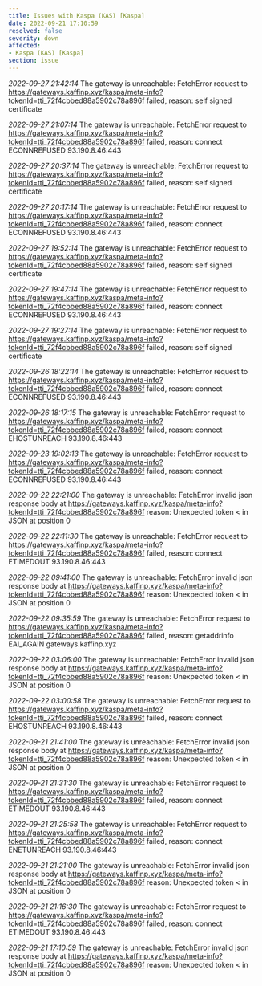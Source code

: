 ```yaml
---
title: Issues with Kaspa (KAS) [Kaspa]
date: 2022-09-21 17:10:59
resolved: false
severity: down
affected:
- Kaspa (KAS) [Kaspa]
section: issue
---
```


*2022-09-27 21:42:14* The gateway is unreachable: FetchError request to https://gateways.kaffinp.xyz/kaspa/meta-info?tokenId=tti_72f4cbbed88a5902c78a896f failed, reason: self signed certificate

*2022-09-27 21:07:14* The gateway is unreachable: FetchError request to https://gateways.kaffinp.xyz/kaspa/meta-info?tokenId=tti_72f4cbbed88a5902c78a896f failed, reason: connect ECONNREFUSED 93.190.8.46:443

*2022-09-27 20:37:14* The gateway is unreachable: FetchError request to https://gateways.kaffinp.xyz/kaspa/meta-info?tokenId=tti_72f4cbbed88a5902c78a896f failed, reason: self signed certificate

*2022-09-27 20:17:14* The gateway is unreachable: FetchError request to https://gateways.kaffinp.xyz/kaspa/meta-info?tokenId=tti_72f4cbbed88a5902c78a896f failed, reason: connect ECONNREFUSED 93.190.8.46:443

*2022-09-27 19:52:14* The gateway is unreachable: FetchError request to https://gateways.kaffinp.xyz/kaspa/meta-info?tokenId=tti_72f4cbbed88a5902c78a896f failed, reason: self signed certificate

*2022-09-27 19:47:14* The gateway is unreachable: FetchError request to https://gateways.kaffinp.xyz/kaspa/meta-info?tokenId=tti_72f4cbbed88a5902c78a896f failed, reason: connect ECONNREFUSED 93.190.8.46:443

*2022-09-27 19:27:14* The gateway is unreachable: FetchError request to https://gateways.kaffinp.xyz/kaspa/meta-info?tokenId=tti_72f4cbbed88a5902c78a896f failed, reason: self signed certificate

*2022-09-26 18:22:14* The gateway is unreachable: FetchError request to https://gateways.kaffinp.xyz/kaspa/meta-info?tokenId=tti_72f4cbbed88a5902c78a896f failed, reason: connect ECONNREFUSED 93.190.8.46:443

*2022-09-26 18:17:15* The gateway is unreachable: FetchError request to https://gateways.kaffinp.xyz/kaspa/meta-info?tokenId=tti_72f4cbbed88a5902c78a896f failed, reason: connect EHOSTUNREACH 93.190.8.46:443

*2022-09-23 19:02:13* The gateway is unreachable: FetchError request to https://gateways.kaffinp.xyz/kaspa/meta-info?tokenId=tti_72f4cbbed88a5902c78a896f failed, reason: connect ECONNREFUSED 93.190.8.46:443

*2022-09-22 22:21:00* The gateway is unreachable: FetchError invalid json response body at https://gateways.kaffinp.xyz/kaspa/meta-info?tokenId=tti_72f4cbbed88a5902c78a896f reason: Unexpected token < in JSON at position 0

*2022-09-22 22:11:30* The gateway is unreachable: FetchError request to https://gateways.kaffinp.xyz/kaspa/meta-info?tokenId=tti_72f4cbbed88a5902c78a896f failed, reason: connect ETIMEDOUT 93.190.8.46:443

*2022-09-22 09:41:00* The gateway is unreachable: FetchError invalid json response body at https://gateways.kaffinp.xyz/kaspa/meta-info?tokenId=tti_72f4cbbed88a5902c78a896f reason: Unexpected token < in JSON at position 0

*2022-09-22 09:35:59* The gateway is unreachable: FetchError request to https://gateways.kaffinp.xyz/kaspa/meta-info?tokenId=tti_72f4cbbed88a5902c78a896f failed, reason: getaddrinfo EAI_AGAIN gateways.kaffinp.xyz

*2022-09-22 03:06:00* The gateway is unreachable: FetchError invalid json response body at https://gateways.kaffinp.xyz/kaspa/meta-info?tokenId=tti_72f4cbbed88a5902c78a896f reason: Unexpected token < in JSON at position 0

*2022-09-22 03:00:58* The gateway is unreachable: FetchError request to https://gateways.kaffinp.xyz/kaspa/meta-info?tokenId=tti_72f4cbbed88a5902c78a896f failed, reason: connect EHOSTUNREACH 93.190.8.46:443

*2022-09-21 21:41:00* The gateway is unreachable: FetchError invalid json response body at https://gateways.kaffinp.xyz/kaspa/meta-info?tokenId=tti_72f4cbbed88a5902c78a896f reason: Unexpected token < in JSON at position 0

*2022-09-21 21:31:30* The gateway is unreachable: FetchError request to https://gateways.kaffinp.xyz/kaspa/meta-info?tokenId=tti_72f4cbbed88a5902c78a896f failed, reason: connect ETIMEDOUT 93.190.8.46:443

*2022-09-21 21:25:58* The gateway is unreachable: FetchError request to https://gateways.kaffinp.xyz/kaspa/meta-info?tokenId=tti_72f4cbbed88a5902c78a896f failed, reason: connect ENETUNREACH 93.190.8.46:443

*2022-09-21 21:21:00* The gateway is unreachable: FetchError invalid json response body at https://gateways.kaffinp.xyz/kaspa/meta-info?tokenId=tti_72f4cbbed88a5902c78a896f reason: Unexpected token < in JSON at position 0

*2022-09-21 21:16:30* The gateway is unreachable: FetchError request to https://gateways.kaffinp.xyz/kaspa/meta-info?tokenId=tti_72f4cbbed88a5902c78a896f failed, reason: connect ETIMEDOUT 93.190.8.46:443

*2022-09-21 17:10:59* The gateway is unreachable: FetchError invalid json response body at https://gateways.kaffinp.xyz/kaspa/meta-info?tokenId=tti_72f4cbbed88a5902c78a896f reason: Unexpected token < in JSON at position 0